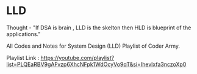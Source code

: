 # LLD
Thought - "If DSA is brain , LLD is the skelton then HLD is blueprint of the applications."

All Codes and Notes for System Design (LLD) Playlist of Coder Army.

Playlist Link : https://youtube.com/playlist?list=PLQEaRBV9gAFvzp6XhcNFpk1WdOcyVo9qT&si=Ihevlxfa3nczoXp0
